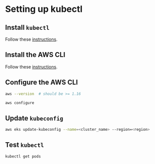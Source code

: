 # Setting up kubectl

## Install `kubectl`

Follow these [instructions](https://kubernetes.io/docs/tasks/tools/install-kubectl).

## Install the AWS CLI

Follow these [instructions](https://docs.aws.amazon.com/cli/latest/userguide/cli-chap-install.html).

## Configure the AWS CLI

```bash
aws --version  # should be >= 1.16

aws configure
```

## Update `kubeconfig`

```bash
aws eks update-kubeconfig --name=<cluster_name> --region=<region>
```

## Test `kubectl`

```bash
kubectl get pods
```

